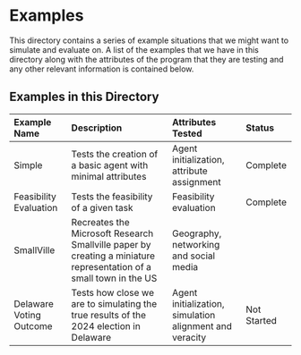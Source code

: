 # Examples

This directory contains a series of example situations that we might want to simulate and evaluate on. A list of the examples that we have in this directory
along with the attributes of the program that they are testing and any other relevant information is contained below.

## Examples in this Directory

|Example Name|Description|Attributes Tested|Status|
|:---|:---|:---|:---|
| Simple | Tests the creation of a basic agent with minimal attributes | Agent initialization, attribute assignment | Complete |
| Feasibility Evaluation | Tests the feasibility of a given task | Feasibility evaluation | Complete |
| SmallVille | Recreates the Microsoft Research Smallville paper by creating a miniature representation of a small town in the US | Geography, networking and social media |  
| Delaware Voting Outcome | Tests how close we are to simulating the true results of the 2024 election in Delaware | Agent initialization, simulation alignment and veracity | Not Started | 

